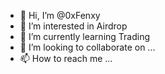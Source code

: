 - 👋 Hi, I’m @0xFenxy
- 👀 I’m interested in Airdrop
- 🌱 I’m currently learning Trading
- 💞️ I’m looking to collaborate on ...
- 📫 How to reach me ...

<!---
0xFenxy/0xFenxy is a ✨ special ✨ repository because its `README.md` (this file) appears on your GitHub profile.
You can click the Preview link to take a look at your changes.
--->
